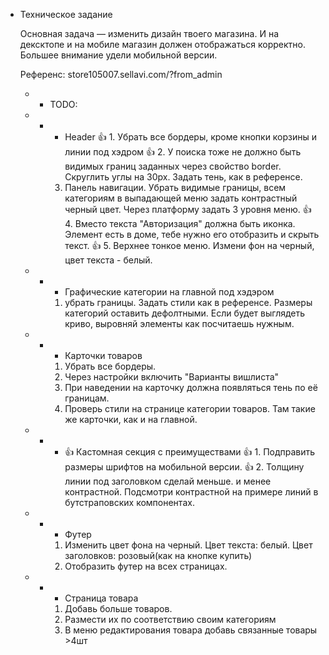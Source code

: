 * Техническое задание

    Основная задача — изменить дизайн твоего магазина. И на дексктопе и на мобиле магазин должен отображаться корректно. Большее внимание удели мобильной версии. 
    
    Референс: store105007.sellavi.com/?from_admin

    * * TODO: 
    * * * Header
        👍 1. Убрать все бордеры, кроме кнопки корзины и линии под хэдром
        👍 2. У поиска тоже не должно быть видимых границ заданных через свойство border. Скруглить углы на 30px. Задать тень, как в референсе. 
        3. Панель навигации. Убрать видимые границы, всем категориям в выпадающей меню задать контрастный черный цвет. Через платформу задать 3 уровня меню. 
        👍 4. Вместо текста "Авторизация" должна быть иконка. Элемент есть в доме, тебе нужно его отобразить и скрыть текст.
        👍 5. Верхнее тонкое меню. Измени фон на черный, цвет текста - белый. 

    * * * Графические категории на главной под хэдэром
        1. убрать границы. Задать стили как в референсе. Размеры категорий оставить дефолтными. Если будет выглядеть криво, выровняй элементы как посчитаешь нужным.

    * * * Карточки товаров
        1. Убрать все бордеры.
        2. Через настройки включить "Варианты вишлиста"
        3. При наведении на карточку должна появляться тень по её границам.
        4. Проверь стили на странице категории товаров. Там такие же карточки, как и на главной. 

    * * * 👍 Кастомная секция с преимуществами 
        👍 1. Подправить размеры шрифтов на мобильной версии. 
        👍 2. Толщину линии под заголовком сделай меньше. и менее контрастной. Подсмотри контрастной на примере линий в бутстраповских компонентах. 

    * * * Футер
        1. Изменить цвет фона на черный. Цвет текста: белый. Цвет заголовков: розовый(как на кнопке купить)
        2. Отобразить футер на всех страницах. 

    * * * Страница товара
        1. Добавь больше товаров. 
        2. Размести их по соответствию своим категориям
        3. В меню редактирования товара добавь связанные товары >4шт
    
        